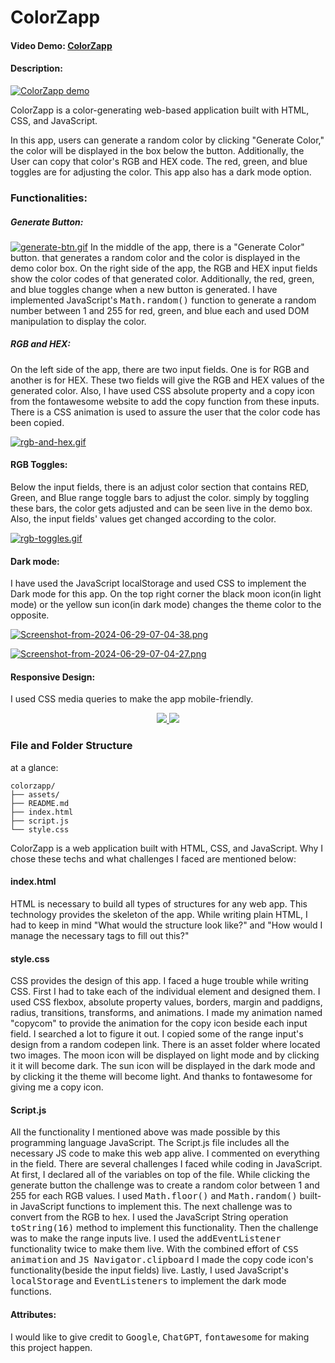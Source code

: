 # ColorZapp
#### Video Demo:  [ColorZapp](https://youtu.be/pDcCWK56vPo?si=OQTfnw1bOK5Q6z4_)
#### Description:
[![ColorZapp demo](https://i.postimg.cc/cLDqn1Zt/Screenshot-from-2024-06-28-23-02-50.png)](https://postimg.cc/mPF6xsPT)

ColorZapp is a color-generating web-based application built with HTML, CSS, and JavaScript.

In this app, users can generate a random color by clicking "Generate Color," the color will be displayed in the box below the button.
Additionally, the User can copy that color's RGB and HEX code. The red, green, and blue toggles are for adjusting the color. This app also has a dark mode option.

### Functionalities:

##### Generate Button:
[![generate-btn.gif](https://i.postimg.cc/BvV8Z1vh/generate-btn.gif)](https://postimg.cc/Tyn2C1gm)
In the middle of the app, there is a "Generate Color" button. that generates a random color and the color is displayed in the demo color box.
On the right side of the app, the  RGB and HEX input fields show the color codes of that generated color. Additionally, the red, green, and blue toggles change when a new button is generated.
I have implemented JavaScript's <kbd>Math.random()</kbd> function to generate a random number between 1 and 255 for red, green, and blue each and used DOM manipulation to display the color.

##### RGB and HEX:
On the left side of the app, there are two input fields. One is for RGB and another is for HEX. These two fields will give the RGB and HEX values of the generated color.
Also, I have used CSS absolute property and a copy icon from the fontawesome website to add the copy function from these inputs. There is a CSS animation is used to assure the user that the color code has been copied.

[![rgb-and-hex.gif](https://i.postimg.cc/zBhfJt6B/rgb-and-hex.gif)](https://postimg.cc/DJ2h6g2k)

#### RGB Toggles:
Below the input fields, there is an adjust color section that contains RED, Green, and Blue range toggle bars to adjust the color. simply by toggling these bars, the color gets adjusted and can be seen live in the demo box. Also, the input fields' values get changed according to the color.

[![rgb-toggles.gif](https://i.postimg.cc/T1X3hjvc/rgb-toggles.gif)](https://postimg.cc/47BgS9dK)

#### Dark mode:
I have used the JavaScript localStorage and used CSS to implement the Dark mode for this app. On the top right corner the black moon icon(in light mode) or the yellow sun icon(in dark mode) changes the theme color to the opposite.

[![Screenshot-from-2024-06-29-07-04-38.png](https://i.postimg.cc/MZyGNL13/Screenshot-from-2024-06-29-07-04-38.png)](https://postimg.cc/dDVvT4HG)

[![Screenshot-from-2024-06-29-07-04-27.png](https://i.postimg.cc/DynzTcgv/Screenshot-from-2024-06-29-07-04-27.png)](https://postimg.cc/fkqs7mpp)

#### Responsive Design:
I used CSS media queries to make the app mobile-friendly.

<p align="center">
  <a href="https://postimg.cc/YLhJDDZV">
    <img src="https://i.postimg.cc/7hVw6pVx/Screenshot-from-2024-06-29-07-21-29.png" />
  </a>
  <a href="https://postimg.cc/HcSq21ZX">
    <img src="https://i.postimg.cc/0jx9987W/Screenshot-from-2024-06-29-07-21-34.png" />
  </a>
</p>

### File and Folder Structure

at a glance:
```
colorzapp/
├── assets/
├── README.md
├── index.html
├── script.js
└── style.css
```

ColorZapp is a web application built with HTML, CSS, and JavaScript. Why I chose these techs and what challenges I faced are mentioned below:

#### index.html
HTML is necessary to build all types of structures for any web app. This technology provides the skeleton of the app. While writing plain HTML, I had to keep in mind "What would the structure look like?" and "How would I manage the necessary tags to fill out this?"

#### style.css
CSS provides the design of this app. I faced a huge trouble while writing CSS.
First I had to take each of the individual element and designed them. I used CSS flexbox, absolute property values, borders, margin and paddigns, radius, transitions, transforms, and animations.
I made my animation named "copycom" to provide the animation for the copy icon beside each input field.
I searched a lot to figure it out. I copied some of the range input's design from a random codepen link. There is an asset folder where located two images. The moon icon will be displayed on light mode and by clicking it it will become dark. The sun icon will be displayed in the dark mode and by clicking it the theme will become light.
And thanks to fontawesome for giving me a copy icon.

#### Script.js
All the functionality I mentioned above was made possible by this programming language JavaScript. The Script.js file includes all the necessary JS code to make this web app alive. I commented on everything in the field.
There are several challenges I faced while coding in JavaScript.
At first, I declared all of the variables on top of the file. While clicking the generate button the challenge was to create a random color between 1 and 255 for each RGB values. I used <kbd>Math.floor()</kbd> and <kbd>Math.random()</kbd> built-in JavaScript functions to implement this.
The next challenge was to convert from the RGB to hex. I used the JavaScript String operation <kbd>toString(16)</kbd> method to implement this functionality.
Then the challenge was to make the range inputs live. I used the <kbd>addEventListener</kbd> functionality twice to make them live.
With the combined effort of <kbd>CSS animation</kbd> and <kbd>JS Navigator.clipboard</kbd> I made the copy code icon's functionality(beside the input fields) live.
Lastly, I used JavaScript's <kbd>localStorage</kbd> and <kbd>EventListeners</kbd> to implement the dark mode functions.

#### Attributes:
I would like to give credit to <kbd>Google</kbd>, <kbd>ChatGPT</kbd>, <kbd>fontawesome</kbd> for making this project happen.